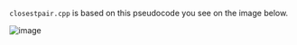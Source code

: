 `closestpair.cpp` is based on this pseudocode you see on the image below.

![image](https://user-images.githubusercontent.com/29671825/154802736-defc15df-894a-45b1-89b5-044792a34ee4.png)

